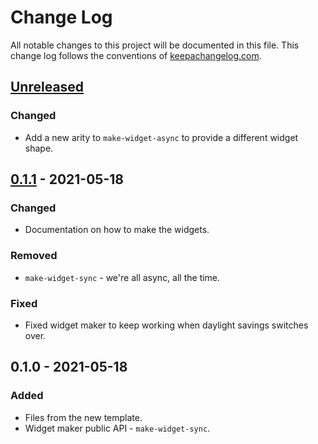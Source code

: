 # Change Log
All notable changes to this project will be documented in this file. This change log follows the conventions of [keepachangelog.com](http://keepachangelog.com/).

## [Unreleased]
### Changed
- Add a new arity to `make-widget-async` to provide a different widget shape.

## [0.1.1] - 2021-05-18
### Changed
- Documentation on how to make the widgets.

### Removed
- `make-widget-sync` - we're all async, all the time.

### Fixed
- Fixed widget maker to keep working when daylight savings switches over.

## 0.1.0 - 2021-05-18
### Added
- Files from the new template.
- Widget maker public API - `make-widget-sync`.

[Unreleased]: https://github.com/your-name/web-dev/compare/0.1.1...HEAD
[0.1.1]: https://github.com/your-name/web-dev/compare/0.1.0...0.1.1
